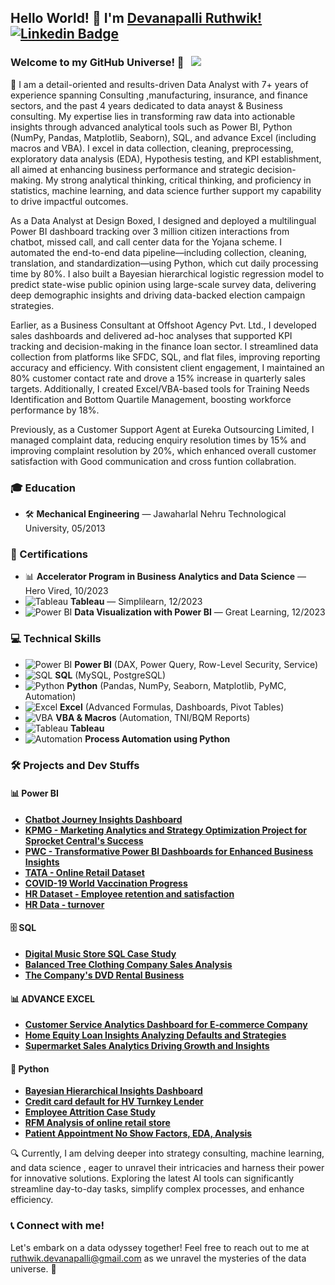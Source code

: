 ## Hello World! 👋 I'm [Devanapalli Ruthwik!](https://github.com/Ruthwik14) [![Linkedin Badge](https://img.shields.io/badge/-LinkedIn-0e76a8?style=flat-square&logo=Linkedin&logoColor=white)](https://www.linkedin.com/in/ruthwik-devanapalli/)

### Welcome to my GitHub Universe! 🌌 &nbsp; ![](https://visitor-badge.glitch.me/badge?page_id=Ruthwik14.Ruthwik14&style=flat-square&color=0088cc)


🚀 I am a detail-oriented and results-driven Data Analyst with 7+ years of experience spanning Consulting ,manufacturing, insurance, and finance sectors, and the past 4 years dedicated to data anayst & Business consulting. My expertise lies in transforming raw data into actionable insights through advanced analytical tools such as Power BI, Python (NumPy, Pandas, Matplotlib, Seaborn), SQL, and advance Excel (including macros and VBA). I excel in data collection, cleaning, preprocessing, exploratory data analysis (EDA), Hypothesis testing, and KPI establishment, all aimed at enhancing business performance and strategic decision-making. My strong analytical thinking, critical thinking, and proficiency in statistics, machine learning, and data science further support my capability to drive impactful outcomes.

As a Data Analyst at Design Boxed, I designed and deployed a multilingual Power BI dashboard tracking over 3 million citizen interactions from chatbot, missed call, and call center data for the Yojana scheme. I automated the end-to-end data pipeline—including collection, cleaning, translation, and standardization—using Python, which cut daily processing time by 80%. I also built a Bayesian hierarchical logistic regression model to predict state-wise public opinion using large-scale survey data, delivering deep demographic insights and driving data-backed election campaign strategies.

Earlier, as a Business Consultant at Offshoot Agency Pvt. Ltd., I developed sales dashboards and delivered ad-hoc analyses that supported KPI tracking and decision-making in the finance loan sector. I streamlined data collection from platforms like SFDC, SQL, and flat files, improving reporting accuracy and efficiency. With consistent client engagement, I maintained an 80% customer contact rate and drove a 15% increase in quarterly sales targets. Additionally, I created Excel/VBA-based tools for Training Needs Identification and Bottom Quartile Management, boosting workforce performance by 18%.

Previously, as a Customer Support Agent at Eureka Outsourcing Limited, I managed complaint data, reducing enquiry resolution times by 15% and improving complaint resolution by 20%, which enhanced overall customer satisfaction with Good communication and cross funtion collabration.

### 🎓 Education

- 🛠️ **Mechanical Engineering** — Jawaharlal Nehru Technological University, 05/2013


### 📜 Certifications

- 📊 **Accelerator Program in Business Analytics and Data Science** — Hero Vired, 10/2023
- ![Tableau](https://img.shields.io/badge/-Tableau-00A0E0?style=flat-square&logo=Tableau&logoColor=white) **Tableau** — Simplilearn, 12/2023
- ![Power BI](https://img.shields.io/badge/-Power_BI-0078D7?style=flat-square&logo=PowerBI&logoColor=white) **Data Visualization with Power BI** — Great Learning, 12/2023

### 💻 Technical Skills

- ![Power BI](https://img.shields.io/badge/-Power_BI-0078D7?style=flat-square&logo=PowerBI&logoColor=white) **Power BI** (DAX, Power Query, Row-Level Security, Service)
- ![SQL](https://img.shields.io/badge/-SQL-4479A1?style=flat-square&logo=MySQL&logoColor=white) **SQL** (MySQL, PostgreSQL)
- ![Python](https://img.shields.io/badge/-Python-3776AB?style=flat-square&logo=Python&logoColor=white) **Python** (Pandas, NumPy, Seaborn, Matplotlib, PyMC, Automation)
- ![Excel](https://img.shields.io/badge/-Excel-217346?style=flat-square&logo=Microsoft-Excel&logoColor=white) **Excel** (Advanced Formulas, Dashboards, Pivot Tables)
- ![VBA](https://img.shields.io/badge/-VBA-178600?style=flat-square&logo=visual-basic&logoColor=white) **VBA & Macros** (Automation, TNI/BQM Reports)
- ![Tableau](https://img.shields.io/badge/-Tableau-E97627?style=flat-square&logo=Tableau&logoColor=white) **Tableau**
- ![Automation](https://img.shields.io/badge/-Python%20Automation-5A9FD4?style=flat-square&logo=automation&logoColor=white) **Process Automation using Python**


### 🛠️ Projects and Dev Stuffs

#### 📊 Power BI

- [**Chatbot Journey Insights Dashboard**](https://github.com/Ruthwik14/POWER-BI-Sample-Projects/tree/main/1%20ChatBot%20Journey%20Insights%20and%20Performance%20Dashboard) 
- [**KPMG - Marketing Analytics and Strategy Optimization Project for Sprocket Central's Success**](https://github.com/Ruthwik14/POWER-BI-Sample-Projects/tree/main/3%20KPMG%20%20-%20Unleashing%20Insights%20and%20Strategies%20for%20Sprocket%20Central's%20Success)
- [**PWC - Transformative Power BI Dashboards for Enhanced Business Insights**](https://github.com/Ruthwik14/POWER-BI-Sample-Projects/tree/main/2%20PWC%20-%20Transformative%20Power%20BI%20Dashboards%20for%20Enhanced%20Business%20Insights)
- [**TATA - Online Retail Dataset**](https://github.com/Ruthwik14/POWER-BI-Sample-Projects/tree/main/7%20TATA%20-%20Online%20Retail%20Dataset)
- [**COVID-19 World Vaccination Progress**](https://github.com/Ruthwik14/POWER-BI-Sample-Projects/tree/main/4%20Covid%20vacination)
- [**HR Dataset - Employee retention and satisfaction**](https://github.com/Ruthwik14/POWER-BI-Sample-Projects/tree/main/5%20HR%20Dataset%20-%20Employee%20retention%20and%20satisfaction)
- [**HR Data - turnover**](https://github.com/Ruthwik14/POWER-BI-Sample-Projects/tree/main/6%20HR%20Data%20-%20turnover)

#### 🗄️ SQL

- [**Digital Music Store SQL Case Study** ](https://github.com/Ruthwik14/SQL-Sample-Projects/tree/main/2%20Digital%20Music%20Store%20SQL%20Case%20Study)
- [**Balanced Tree Clothing Company Sales Analysis**](https://github.com/Ruthwik14/SQL-Sample-Projects/tree/main/1%20Balanced%20Tree%20Clothing%20Company%20Sales%20Analysis)
- [**The Company's DVD Rental Business**](https://github.com/Ruthwik14/SQL-Sample-Projects/tree/main/3%20The%20Company's%20DVD%20Rental%20Business)

#### 📊 ADVANCE EXCEL

- [**Customer Service Analytics Dashboard for E-commerce Company**](https://github.com/Ruthwik14/Advance-Excel-Sample-Projects/tree/main/1%20Customer%20Service%20Analytics%20Dashboard%20for%20E-commerce%20Company)
- [**Home Equity Loan Insights Analyzing Defaults and Strategies**](https://github.com/Ruthwik14/Advance-Excel-Sample-Projects/tree/main/2%20Home%20Equity%20Loan%20Insights%20Analyzing%20Defaults%20and%20Strategies)
- [**Supermarket Sales Analytics Driving Growth and Insights**](https://github.com/Ruthwik14/Advance-Excel-Sample-Projects/tree/main/3%20Supermarket%20Sales%20Analytics%20Driving%20Growth%20and%20Insights)

#### 🐍 Python

- [**Bayesian Hierarchical Insights Dashboard**](https://github.com/Ruthwik14/Python-Sample-Projects/tree/main/1%20Bayesian%20Hierarchical%20Insights%20Dashboard)  
- [**Credit card default for HV Turnkey Lender**](https://github.com/Ruthwik14/Python-Sample-Projects/tree/main/3%20Credit%20card%20default%20for%20HV%20Turnkey%20Lender)
- [**Employee Attrition Case Study**](https://github.com/Ruthwik14/Python-Sample-Projects/tree/main/4%20Employee%20Attrition%20Case%20Study)
- [**RFM Analysis of online retail store**](https://github.com/Ruthwik14/Python-Sample-Projects/tree/main/6%20RFM%20Analysis%20of%20online%20retail%20store)
- [**Patient Appointment No Show Factors, EDA, Analysis**](https://github.com/Ruthwik14/Python-Sample-Projects/tree/main/5%20Patient%20Appointment%20No%20Show%20Factors%2C%20EDA%2C%20Analysis)

  

🔍 Currently, I am delving deeper into strategy consulting, machine learning, and data science , eager to unravel their intricacies and harness their power for innovative solutions. Exploring the latest AI tools can significantly streamline day-to-day tasks, simplify complex processes, and enhance efficiency.

### 📞 Connect with me!

Let's embark on a data odyssey together! Feel free to reach out to me at ruthwik.devanapalli@gmail.com as we unravel the mysteries of the data universe. 🌟
